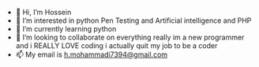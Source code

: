 - 👋 Hi, I’m Hossein
- 👀 I’m interested in python Pen Testing and Artificial intelligence and PHP
- 🌱 I’m currently learning python
- 💞️ I’m looking to collaborate on everything really im a new programmer and i REALLY LOVE coding i actually quit my job to be a coder
- 📫 My email is h.mohammadi7394@gmail.com

<!---
Honestly im a guy who has been in love wtih CODE since i was a child but duo to life situations i never got to learn...now im 27 and i finally
managed to pursue my dreams, i have alrdy learned HTML/CSS and currently learning python and working as an intern in PHP programming for a company.
--->
